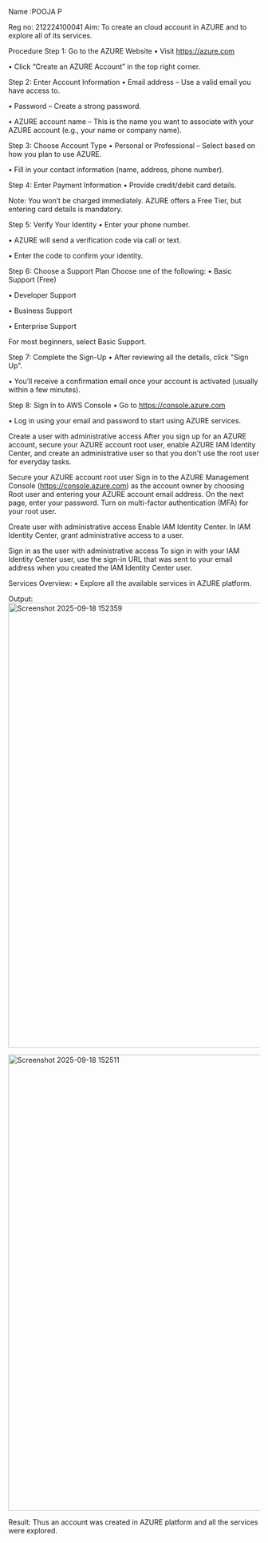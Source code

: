 Name :POOJA P

Reg no: 212224100041
Aim:
To create an cloud account in AZURE and to explore all of its services.

Procedure
Step 1: Go to the AZURE Website
• Visit https://azure.com

• Click “Create an AZURE Account” in the top right corner.

Step 2: Enter Account Information
• Email address – Use a valid email you have access to.

• Password – Create a strong password.

• AZURE account name – This is the name you want to associate with your AZURE account (e.g., your name or company name).

Step 3: Choose Account Type
• Personal or Professional – Select based on how you plan to use AZURE.

• Fill in your contact information (name, address, phone number).

Step 4: Enter Payment Information
• Provide credit/debit card details.

Note: You won’t be charged immediately. AZURE offers a Free Tier, but entering card details is mandatory.

Step 5: Verify Your Identity
• Enter your phone number.

• AZURE will send a verification code via call or text.

• Enter the code to confirm your identity.

Step 6: Choose a Support Plan
Choose one of the following: • Basic Support (Free)

• Developer Support

• Business Support

• Enterprise Support

For most beginners, select Basic Support.

Step 7: Complete the Sign-Up
• After reviewing all the details, click "Sign Up".

• You’ll receive a confirmation email once your account is activated (usually within a few minutes).

Step 8: Sign In to AWS Console
• Go to https://console.azure.com

• Log in using your email and password to start using AZURE services.

Create a user with administrative access
After you sign up for an AZURE account, secure your AZURE account root user, enable AZURE IAM Identity Center, and create an administrative user so that you don't use the root user for everyday tasks.

Secure your AZURE account root user
Sign in to the AZURE Management Console (https://console.azure.com) as the account owner by choosing Root user and entering your AZURE account email address. On the next page, enter your password. Turn on multi-factor authentication (MFA) for your root user.

Create user with administrative access
Enable IAM Identity Center. In IAM Identity Center, grant administrative access to a user.

Sign in as the user with administrative access
To sign in with your IAM Identity Center user, use the sign-in URL that was sent to your email address when you created the IAM Identity Center user.

Services Overview:
• Explore all the available services in AZURE platform.

Output:
<img width="1670" height="889" alt="Screenshot 2025-09-18 152359" src="https://github.com/user-attachments/assets/eee2188a-4b65-4893-8bcd-27743d0a9ece" />

<img width="1855" height="912" alt="Screenshot 2025-09-18 152511" src="https://github.com/user-attachments/assets/d03496b2-d46e-4a6f-9f72-5c6cef602383" />

Result:
Thus an account was created in AZURE platform and all the services were explored.
